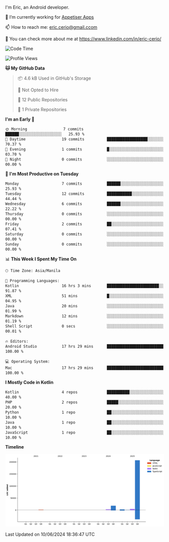 
I'm Eric, an Android developer.

🔭 I’m currently working for [Appetiser Apps](http://appetiser.com.au)

📫 How to reach me: eric.cerio@gmail.ccom

👀 You can check more about me at https://www.linkedin.com/in/eric-cerio/

<!--START_SECTION:waka-->
![Code Time](http://img.shields.io/badge/Code%20Time-24%20hrs%2023%20mins-blue)

![Profile Views](http://img.shields.io/badge/Profile%20Views-55-blue)

**🐱 My GitHub Data** 

> 📦 4.6 kB Used in GitHub's Storage 
 > 
> 🚫 Not Opted to Hire
 > 
> 📜 12 Public Repositories 
 > 
> 🔑 1 Private Repositories 
 > 
**I'm an Early 🐤** 

```text
🌞 Morning                7 commits           ██████░░░░░░░░░░░░░░░░░░░   25.93 % 
🌆 Daytime                19 commits          ██████████████████░░░░░░░   70.37 % 
🌃 Evening                1 commits           █░░░░░░░░░░░░░░░░░░░░░░░░   03.70 % 
🌙 Night                  0 commits           ░░░░░░░░░░░░░░░░░░░░░░░░░   00.00 % 
```
📅 **I'm Most Productive on Tuesday** 

```text
Monday                   7 commits           ██████░░░░░░░░░░░░░░░░░░░   25.93 % 
Tuesday                  12 commits          ███████████░░░░░░░░░░░░░░   44.44 % 
Wednesday                6 commits           ██████░░░░░░░░░░░░░░░░░░░   22.22 % 
Thursday                 0 commits           ░░░░░░░░░░░░░░░░░░░░░░░░░   00.00 % 
Friday                   2 commits           ██░░░░░░░░░░░░░░░░░░░░░░░   07.41 % 
Saturday                 0 commits           ░░░░░░░░░░░░░░░░░░░░░░░░░   00.00 % 
Sunday                   0 commits           ░░░░░░░░░░░░░░░░░░░░░░░░░   00.00 % 
```


📊 **This Week I Spent My Time On** 

```text
🕑︎ Time Zone: Asia/Manila

💬 Programming Languages: 
Kotlin                   16 hrs 3 mins       ███████████████████████░░   91.87 % 
XML                      51 mins             █░░░░░░░░░░░░░░░░░░░░░░░░   04.95 % 
Java                     20 mins             ░░░░░░░░░░░░░░░░░░░░░░░░░   01.99 % 
Markdown                 12 mins             ░░░░░░░░░░░░░░░░░░░░░░░░░   01.19 % 
Shell Script             0 secs              ░░░░░░░░░░░░░░░░░░░░░░░░░   00.01 % 

🔥 Editors: 
Android Studio           17 hrs 29 mins      █████████████████████████   100.00 % 

💻 Operating System: 
Mac                      17 hrs 29 mins      █████████████████████████   100.00 % 
```

**I Mostly Code in Kotlin** 

```text
Kotlin                   4 repos             ██████████░░░░░░░░░░░░░░░   40.00 % 
PHP                      2 repos             █████░░░░░░░░░░░░░░░░░░░░   20.00 % 
Python                   1 repo              ██░░░░░░░░░░░░░░░░░░░░░░░   10.00 % 
Java                     1 repo              ██░░░░░░░░░░░░░░░░░░░░░░░   10.00 % 
JavaScript               1 repo              ██░░░░░░░░░░░░░░░░░░░░░░░   10.00 % 
```



**Timeline**

![Lines of Code chart](https://raw.githubusercontent.com/eric-cerio/eric-cerio/main/assets/bar_graph.png)


 Last Updated on 10/06/2024 18:36:47 UTC
<!--END_SECTION:waka-->

